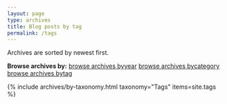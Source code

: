 ```yaml
---
layout: page
type: archives
title: Blog posts by tag
permalink: /tags
---
```


Archives are sorted by newest first.

<nav class="menu archives text-center" aria-label="browse archives">
  <strong aria-hidden="true">Browse archives by:</strong>
  <a href="/archive"><span class="visually-hidden">browse archives by</span>year</a>
  <a href="/categories"><span class="visually-hidden">browse archives by</span>category</a>
  <a href="/tags" class="active" aria-current="page"><span class="visually-hidden">browse archives by</span>tag</a>
</nav>

{% include archives/by-taxonomy.html taxonomy="Tags" items=site.tags %}
